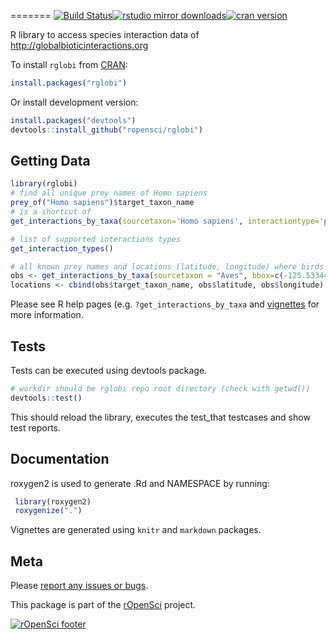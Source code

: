 
=======
[![Build Status](https://travis-ci.org/ropensci/rglobi.svg?branch=master)](https://travis-ci.org/ropensci/rglobi)[![rstudio mirror downloads](http://cranlogs.r-pkg.org/badges/rglobi?color=E664A4)](https://github.com/metacran/cranlogs.app)[![cran version](http://www.r-pkg.org/badges/version/rglobi)](http://cran.r-project.org/package=rglobi)


R library to access species interaction data of http://globalbioticinteractions.org

To install ```rglobi``` from [CRAN](http://cran.r-project.org/package=rglobi):
```R
install.packages("rglobi")
```

Or install development version:
```R
install.packages("devtools")
devtools::install_github("ropensci/rglobi")
```

## Getting Data

```R
library(rglobi)
# find all unique prey names of Homo sapiens
prey_of("Homo sapiens")$target_taxon_name
# is a shortcut of
get_interactions_by_taxa(sourcetaxon='Homo sapiens', interactiontype='preysOn')$target_taxon_name

# list of supported interactions types
get_interaction_types()

# all known prey names and locations (latitude, longitude) where birds (Aves) preyed on rodents (Rodentia) in California
obs <- get_interactions_by_taxa(sourcetaxon = "Aves", bbox=c(-125.53344800000002,32.750323,-114.74487299999998,41.574361), targettaxon = "Rodentia", returnobservations=T)
locations <- cbind(obs$target_taxon_name, obs$latitude, obs$longitude)
```
Please see R help pages (e.g. ```?get_interactions_by_taxa``` and [vignettes](http://cran.r-project.org/package=rglobi) for more information.

## Tests
Tests can be executed using devtools package.
```R
# workdir should be rglobi repo root directory (check with getwd())
devtools::test()
```
This should reload the library, executes the test_that testcases and show test reports.

## Documentation
roxygen2 is used to generate .Rd and NAMESPACE by running:
```R
 library(roxygen2)
 roxygenize(".")
```

Vignettes are generated using ```knitr``` and ```markdown``` packages.

## Meta

Please [report any issues or bugs](https://github.com/ropensci/rglobi/issues).

This package is part of the [rOpenSci](http://ropensci.org/packages) project.

[![rOpenSci footer](http://ropensci.org/public_images/github_footer.png)](http://ropensci.org)
